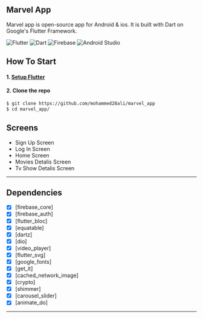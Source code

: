 ## Marvel App<br>

Marvel app is open-source  app for Android & ios. It is built with Dart on Google's Flutter Framework.

![Flutter](https://img.shields.io/badge/Flutter-%2302569B.svg?style=for-the-badge&logo=Flutter&logoColor=white)
![Dart](https://img.shields.io/badge/Dart-0175C2?style=for-the-badge&logo=dart&logoColor=white)
![Firebase](https://img.shields.io/badge/Firebase-039BE5?style=for-the-badge&logo=Firebase&logoColor=white)
![Android Studio](https://img.shields.io/badge/Android%20Studio-3DDC84.svg?style=for-the-badge&logo=android-studio&logoColor=white)



## How To Start
#### 1. [Setup Flutter](https://flutter.io/setup/)

#### 2. Clone the repo

```sh
$ git clone https://github.com/mohammed28ali/marvel_app
$ cd marvel_app/
```
## Screens

-   Sign Up Screen
-   Log In Screen
-   Home Screen
-   Movies Detalis Screen
-   Tv Show Detalis Screen
--------------------------------
## Dependencies
- [x] [firebase_core]
- [x] [firebase_auth]
- [x] [flutter_bloc]
- [x] [equatable]
- [x] [dartz]
- [x] [dio]
- [x] [video_player]
- [x] [flutter_svg]
- [x] [google_fonts]
- [x] [get_it]
- [x] [cached_network_image]
- [x] [crypto]
- [x] [shimmer]
- [x] [carousel_slider]
- [x] [animate_do]
--------------------------











